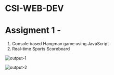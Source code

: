 # CSI-WEB-DEV 
# Assigment 1 - 
1. Console based Hangman game using JavaScript
2. Real-time Sports Scoreboard



![output-1](https://github.com/nio2004/CSI-WEB-DEV/assets/131904030/feb5b898-2726-4cec-b0e0-384b3cf891ae)










![output-2](https://github.com/nio2004/CSI-WEB-DEV/assets/131904030/e86c15cc-49a6-4fa0-bc1a-3e79494d6b75)
